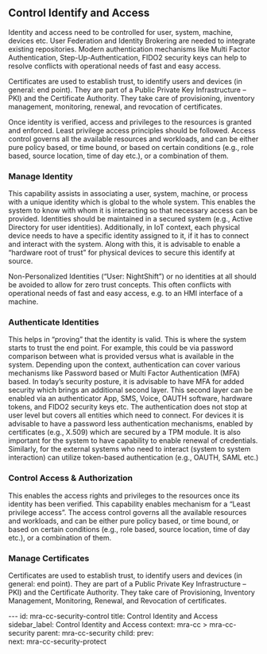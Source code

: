 
## Control Identify and Access
Identity and access need to be controlled for user, system, machine,
devices etc. User Federation and Identity Brokering are needed to
integrate existing repositories. Modern authentication mechanisms like
Multi Factor Authentication, Step-Up-Authentication, FIDO2 security keys
can help to resolve conflicts with operational needs of fast and easy
access.

Certificates are used to establish trust, to identify users and devices
(in general: end point). They are part of a Public Private Key
Infrastructure – PKI) and the Certificate Authority. They take care of
provisioning, inventory management, monitoring, renewal, and revocation
of certificates.

Once identity is verified, access and privileges to the resources is
granted and enforced. Least privilege access principles should be
followed. Access control governs all the available resources and
workloads, and can be either pure policy based, or time bound, or based
on certain conditions (e.g., role based, source location, time of day
etc.), or a combination of them.

### Manage Identity

This capability assists in associating a user, system, machine, or
process with a unique identity which is global to the whole system.
This enables the system to know with whom it is interacting so that
necessary access can be provided. Identities should be maintained in a
secured system (e.g., Active Directory for user identities).
Additionally, in IoT context, each physical device needs to have a
specific identity assigned to it, if it has to connect and interact
with the system. Along with this, it is advisable to enable a
“hardware root of trust” for physical devices to secure this identify
at source.

Non-Personalized Identities (“User: NightShift”) or no identities at
all should be avoided to allow for zero trust concepts. This often
conflicts with operational needs of fast and easy access, e.g. to an
HMI interface of a machine.

### Authenticate Identities

This helps in “proving” that the identity is valid. This is where the
system starts to trust the end point. For example, this could be via
password comparison between what is provided versus what is available
in the system. Depending upon the context, authentication can cover
various mechanisms like Password based or Multi Factor Authentication
(MFA) based. In today’s security posture, it is advisable to have MFA
for added security which brings an additional second layer. This
second layer can be enabled via an authenticator App, SMS, Voice,
OAUTH software, hardware tokens, and FIDO2 security keys etc. The
authentication does not stop at user level but covers all entities
which need to connect. For devices it is advisable to have a password
less authentication mechanisms, enabled by certificates (e.g., X.509)
which are secured by a TPM module. It is also important for the system
to have capability to enable renewal of credentials. Similarly, for
the external systems who need to interact (system to system
interaction) can utilize token-based authentication (e.g., OAUTH, SAML
etc.)

### Control Access & Authorization

This enables the access rights and privileges to the resources once
its identity has been verified. This capability enables mechanism for
a “Least privilege access”. The access control governs all the
available resources and workloads, and can be either pure policy
based, or time bound, or based on certain conditions (e.g., role
based, source location, time of day etc.), or a combination of them.

### Manage Certificates

Certificates are used to establish trust, to identify users and
devices (in general: end point). They are part of a Public Private Key
Infrastructure – PKI) and the Certificate Authority. They take care of
Provisioning, Inventory Management, Monitoring, Renewal, and
Revocation of certificates.

--- <!-- META -->
id: mra-cc-security-control
title: Control Identity and Access
sidebar_label: Control Identity and Access
context: mra-cc > mra-cc-security
parent: mra-cc-security
child:
prev:  
next: mra-cc-security-protect
